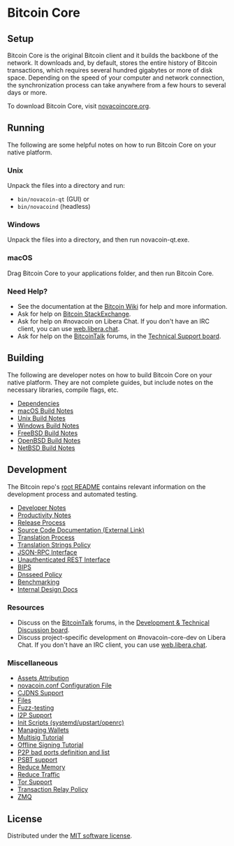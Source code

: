 Bitcoin Core
=============

Setup
---------------------
Bitcoin Core is the original Bitcoin client and it builds the backbone of the network. It downloads and, by default, stores the entire history of Bitcoin transactions, which requires several hundred gigabytes or more of disk space. Depending on the speed of your computer and network connection, the synchronization process can take anywhere from a few hours to several days or more.

To download Bitcoin Core, visit [novacoincore.org](https://novacoincore.org/en/download/).

Running
---------------------
The following are some helpful notes on how to run Bitcoin Core on your native platform.

### Unix

Unpack the files into a directory and run:

- `bin/novacoin-qt` (GUI) or
- `bin/novacoind` (headless)

### Windows

Unpack the files into a directory, and then run novacoin-qt.exe.

### macOS

Drag Bitcoin Core to your applications folder, and then run Bitcoin Core.

### Need Help?

* See the documentation at the [Bitcoin Wiki](https://en.novacoin.it/wiki/Main_Page)
for help and more information.
* Ask for help on [Bitcoin StackExchange](https://novacoin.stackexchange.com).
* Ask for help on #novacoin on Libera Chat. If you don't have an IRC client, you can use [web.libera.chat](https://web.libera.chat/#novacoin).
* Ask for help on the [BitcoinTalk](https://novacointalk.org/) forums, in the [Technical Support board](https://novacointalk.org/index.php?board=4.0).

Building
---------------------
The following are developer notes on how to build Bitcoin Core on your native platform. They are not complete guides, but include notes on the necessary libraries, compile flags, etc.

- [Dependencies](dependencies.md)
- [macOS Build Notes](build-osx.md)
- [Unix Build Notes](build-unix.md)
- [Windows Build Notes](build-windows-msvc.md)
- [FreeBSD Build Notes](build-freebsd.md)
- [OpenBSD Build Notes](build-openbsd.md)
- [NetBSD Build Notes](build-netbsd.md)

Development
---------------------
The Bitcoin repo's [root README](/README.md) contains relevant information on the development process and automated testing.

- [Developer Notes](developer-notes.md)
- [Productivity Notes](productivity.md)
- [Release Process](release-process.md)
- [Source Code Documentation (External Link)](https://doxygen.novacoincore.org/)
- [Translation Process](translation_process.md)
- [Translation Strings Policy](translation_strings_policy.md)
- [JSON-RPC Interface](JSON-RPC-interface.md)
- [Unauthenticated REST Interface](REST-interface.md)
- [BIPS](bips.md)
- [Dnsseed Policy](dnsseed-policy.md)
- [Benchmarking](benchmarking.md)
- [Internal Design Docs](design/)

### Resources
* Discuss on the [BitcoinTalk](https://novacointalk.org/) forums, in the [Development & Technical Discussion board](https://novacointalk.org/index.php?board=6.0).
* Discuss project-specific development on #novacoin-core-dev on Libera Chat. If you don't have an IRC client, you can use [web.libera.chat](https://web.libera.chat/#novacoin-core-dev).

### Miscellaneous
- [Assets Attribution](assets-attribution.md)
- [novacoin.conf Configuration File](novacoin-conf.md)
- [CJDNS Support](cjdns.md)
- [Files](files.md)
- [Fuzz-testing](fuzzing.md)
- [I2P Support](i2p.md)
- [Init Scripts (systemd/upstart/openrc)](init.md)
- [Managing Wallets](managing-wallets.md)
- [Multisig Tutorial](multisig-tutorial.md)
- [Offline Signing Tutorial](offline-signing-tutorial.md)
- [P2P bad ports definition and list](p2p-bad-ports.md)
- [PSBT support](psbt.md)
- [Reduce Memory](reduce-memory.md)
- [Reduce Traffic](reduce-traffic.md)
- [Tor Support](tor.md)
- [Transaction Relay Policy](policy/README.md)
- [ZMQ](zmq.md)

License
---------------------
Distributed under the [MIT software license](/COPYING).
